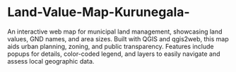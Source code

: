 # Land-Value-Map-Kurunegala-
An interactive web map for municipal land management, showcasing land values, GND names, and area sizes. Built with QGIS and qgis2web, this map aids urban planning, zoning, and public transparency. Features include popups for details, color-coded legend, and layers to easily navigate and assess local geographic data.
